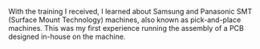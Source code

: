 With the training I received, I learned about Samsung and Panasonic SMT (Surface Mount Technology) machines, also known as pick-and-place machines. 
This was my first experience running the assembly of a PCB designed in-house on the machine.







